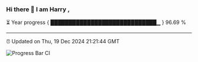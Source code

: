 ### Hi there 👋 I am Harry , 

⏳ Year progress { █████████████████████████████▁ } 96.69 %

---

⏰ Updated on Thu, 19 Dec 2024 21:21:44 GMT

![Progress Bar CI](https://github.com/duykhang68/duykhang68/workflows/Progress%20Bar%20CI/badge.svg)

